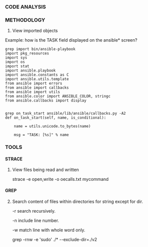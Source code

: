 ### CODE ANALYSIS

### METHODOLOGY

1) View imported objects

Example: how is the TASK field displayed on the ansible* screen?

    grep import bin/ansible-playbook
    import pkg_resources
    import sys
    import os
    import stat
    import ansible.playbook
    import ansible.constants as C
    import ansible.utils.template
    from ansible import errors
    from ansible import callbacks
    from ansible import utils
    from ansible.color import ANSIBLE_COLOR, stringc
    from ansible.callbacks import display


    grep on_task_start ansible/lib/ansible/callbacks.py -A2
    def on_task_start(self, name, is_conditional):

        name = utils.unicode.to_bytes(name)

        msg = "TASK: [%s]" % name

### TOOLS

#### STRACE

1) View files being read and written

    strace -e open,write -o oecalls.txt mycommand
 
#### GREP 

2) Search content of files within directories for string except for dir.

   -r search recursively.

   -n include line number.

   -w match line with whole word only.

    grep -rnw -e 'sudo' ./* --exclude-dir=./v2


